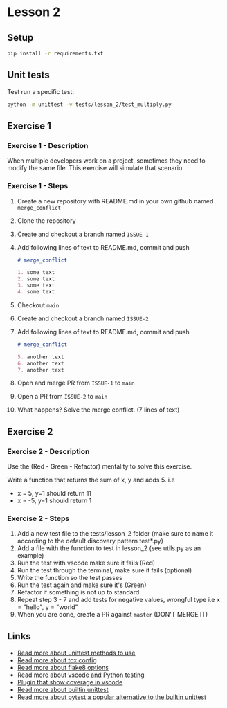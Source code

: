 # Lesson 2

## Setup

```bash
pip install -r requirements.txt
```

## Unit tests

Test run a specific test:

```bash
python -m unittest -v tests/lesson_2/test_multiply.py
```

## Exercise 1

### Exercise 1 - Description

When multiple developers work on a project, sometimes they need to modify the same file. This exercise will simulate that scenario.

### Exercise 1 - Steps

1. Create a new repository with README.md in your own github named `merge_conflict`
2. Clone the repository
3. Create and checkout a branch named `ISSUE-1`
4. Add following lines of text to README.md, commit and push

    ```markdown
   # merge_conflict

    1. some text
    2. some text
    3. some text
    4. some text
    ```

5. Checkout `main`
6. Create and checkout a branch named `ISSUE-2`
7. Add following lines of text to README.md, commit and push

    ```markdown
    # merge_conflict

    5. another text
    6. another text
    7. another text
    ```

8. Open and merge PR from `ISSUE-1` to `main`
9. Open a PR from `ISSUE-2` to `main`
10. What happens? Solve the merge conflict. (7 lines of text)

## Exercise 2

### Exercise 2 - Description

Use the (Red - Green - Refactor) mentality to solve this exercise.

Write a function that returns the sum of x, y and adds 5. i.e

* x = 5, y=1 should return 11
* x = -5, y=1 should return 1

### Exercise 2 - Steps

1. Add a new test file to the tests/lesson_2 folder (make sure to name it according to the default discovery pattern test*.py)
2. Add a file with the function to test in lesson_2 (see utils.py as an example)
3. Run the test with vscode make sure it fails (Red)
4. Run the test through the terminal, make sure it fails (optional)
5. Write the function so the test passes
6. Run the test again and make sure it's (Green)
7. Refactor if something is not up to standard
8. Repeat step 3 - 7 and add tests for negative values, wrongful type i.e x = "hello", y = "world"
9. When you are done, create a PR against `master` (DON'T MERGE IT)

## Links

* [Read more about unittest methods to use](https://docs.python.org/3.8/library/unittest.html#deprecated-aliases)
* [Read more about tox config](https://tox.readthedocs.io/en/latest/config.html)
* [Read more about flake8 options](https://flake8.pycqa.org/en/latest/user/options.html)
* [Read more about vscode and Python testing](https://code.visualstudio.com/docs/python/testing)
* [Plugin that show coverage in vscode](https://marketplace.visualstudio.com/items?itemName=ryanluker.vscode-coverage-gutters)
* [Read more about builtin unittest](https://docs.python.org/3/library/unittest.html)
* [Read more about pytest a popular alternative to the builtin unittest](https://docs.pytest.org/en/stable/)